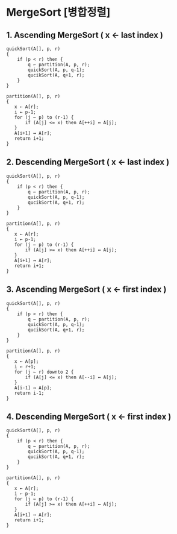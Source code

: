 # MergeSort [병합정렬]

## 1. Ascending MergeSort ( x ← last index )

```
quickSort(A[], p, r)
{
    if (p < r) then {
        q ← partition(A, p, r);
        quickSort(A, p, q-1);
        qucikSort(A, q+1, r);
    }
}

partition(A[], p, r) 
{
   x ← A[r];
   i ← p-1;
   for (j ← p) to (r-1) {
       if (A[j] <= x) then A[++i] ↔ A[j];
   }
   A[i+1] ↔ A[r];
   return i+1;
}
```

## 2. Descending MergeSort ( x ← last index )

```
quickSort(A[], p, r)
{
    if (p < r) then {
        q ← partition(A, p, r);
        quickSort(A, p, q-1);
        qucikSort(A, q+1, r);
    }
}

partition(A[], p, r) 
{
   x ← A[r];
   i ← p-1;
   for (j ← p) to (r-1) {
       if (A[j] >= x) then A[++i] ↔ A[j];
   }
   A[i+1] ↔ A[r];
   return i+1;
}
```

## 3. Ascending MergeSort ( x ← first index )

```
quickSort(A[], p, r)
{
    if (p < r) then {
        q ← partition(A, p, r);
        quickSort(A, p, q-1);
        qucikSort(A, q+1, r);
    }
}

partition(A[], p, r) 
{
   x ← A[p];
   i ← r+1;
   for (j ← r) downto 2 {
       if (A[j] <= x) then A[--i] ↔ A[j];
   }
   A[i-1] ↔ A[p];
   return i-1;
}
```

## 4. Descending MergeSort ( x ← first index )

```
quickSort(A[], p, r)
{
    if (p < r) then {
        q ← partition(A, p, r);
        quickSort(A, p, q-1);
        qucikSort(A, q+1, r);
    }
}

partition(A[], p, r) 
{
   x ← A[r];
   i ← p-1;
   for (j ← p) to (r-1) {
       if (A[j] >= x) then A[++i] ↔ A[j];
   }
   A[i+1] ↔ A[r];
   return i+1;
}
```